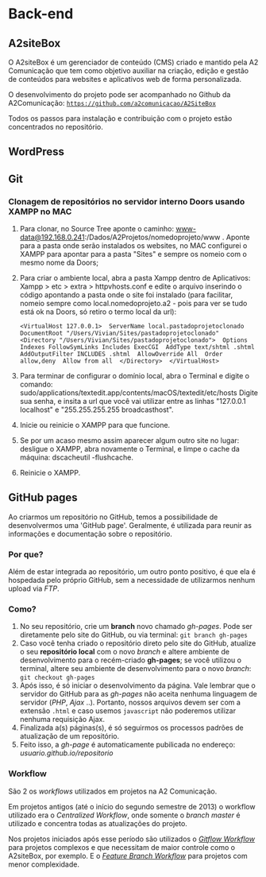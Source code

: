 # Back-end

## A2siteBox

O A2siteBox é um gerenciador de conteúdo (CMS) criado e mantido pela A2 Comunicação que tem como objetivo auxiliar na criação, edição e gestão de conteúdos para websites e aplicativos web de forma personalizada.

O desenvolvimento do projeto pode ser acompanhado no Github da A2Comunicação: <code>https://github.com/a2comunicacao/A2SiteBox</code>

Todos os passos para instalação e contribuição com o projeto estão concentrados no repositório.

## WordPress

## Git

### Clonagem de repositórios no servidor interno Doors usando XAMPP no MAC

1. Para clonar, no Source Tree aponte o caminho: www-data@192.168.0.241:/Dados/A2Projetos/nomedoprojeto/www . Aponte para a pasta onde serão instalados os websites, no MAC configurei o XAMPP para apontar para a pasta "Sites" e sempre os nomeio com o mesmo nome da Doors;

2. Para criar o ambiente local, abra a pasta Xampp dentro de Aplicativos: Xampp > etc > extra > httpvhosts.conf e edite o arquivo inserindo o código apontando a pasta onde o site foi instalado (para facilitar, nomeio sempre como local.nomedoprojeto.a2 - pois para ver se tudo está ok na Doors, só retiro o termo local da url): 

	``<VirtualHost 127.0.0.1> 
	ServerName local.pastadoprojetoclonado
	DocumentRoot "/Users/Vivian/Sites/pastadoprojetoclonado" 
	<Directory "/Users/Vivian/Sites/pastadoprojetoclonado"> 
	    Options Indexes FollowSymLinks Includes ExecCGI 
	    AddType text/shtml .shtml 
	    AddOutputFilter INCLUDES .shtml 
	    AllowOverride All 
	    Order allow,deny 
	    Allow from all 
	</Directory> 
	</VirtualHost>``

3. Para terminar de configurar o domínio local, abra o Terminal e digite o comando: 
sudo/applications/textedit.app/contents/macOS/textedit/etc/hosts
Digite sua senha, e insita a url que você vai utilizar entre as linhas "127.0.0.1    localhost" e "255.255.255.255    broadcasthost".

4. Inicie ou reinicie o XAMPP para que funcione. 

5. Se por um acaso mesmo assim aparecer algum outro site no lugar: desligue o XAMPP, abra novamente o Terminal, e limpe o cache da máquina: dscacheutil -flushcache.

6. Reinicie o XAMPP.


## GitHub pages

Ao criarmos um repositório no GitHub, temos a possibilidade de desenvolvermos uma 'GitHub page'. Geralmente, é utilizada para reunir as informações e documentação sobre o repositório.

### Por que?

Além de estar integrada ao repositório, um outro ponto positivo, é que ela é hospedada pelo próprio GitHub, sem a necessidade de utilizarmos nenhum upload via _FTP_.

### Como?

1. No seu repositório, crie um **branch** novo chamado _gh-pages_. Pode ser diretamente pelo site do GitHub, ou via terminal:
`git branch gh-pages`
2. Caso você tenha criado o repositório direto pelo site do GitHub, atualize o seu **repositório local** com o novo _branch_ e altere ambiente de desenvolvimento para o recém-criado **gh-pages**; se você utilizou o terminal, altere seu ambiente de desenvolvimento para o novo _branch_:
`git checkout gh-pages`
3. Após isso, é só iniciar o desenvolvimento da página. Vale lembrar que o servidor do GitHub para as _gh-pages_ não aceita nenhuma linguagem de servidor (_PHP_, _Ajax_ ..). Portanto, nossos arquivos devem ser com a extensão `.html` e caso usemos `javascript` não poderemos utilizar nenhuma requisição Ajax.
4. Finalizada a(s) páginas(s), é só seguirmos os processos padrões de atualização de um repositório.
5. Feito isso, a _gh-page_ é automaticamente pubilicada no endereço:
_usuario.github.io/repositorio_

### Workflow

São 2 os *workflows* utilizados em projetos na A2 Comunicação.

Em projetos antigos (até o início do segundo semestre de 2013) o workflow utilizado era o *Centralized Workflow*, onde somente o *branch master* é utilizado e concentra todas as atualizações do projeto.

Nos projetos iniciados após esse período são utilizados o *[Gitflow Workflow](https://www.atlassian.com/git/workflows#!workflow-gitflow)* para projetos complexos e que necessitam de maior controle como o A2siteBox, por exemplo. E o *[Feature Branch Workflow](https://www.atlassian.com/git/workflows#!workflow-feature-branch)* para projetos com menor complexidade.
